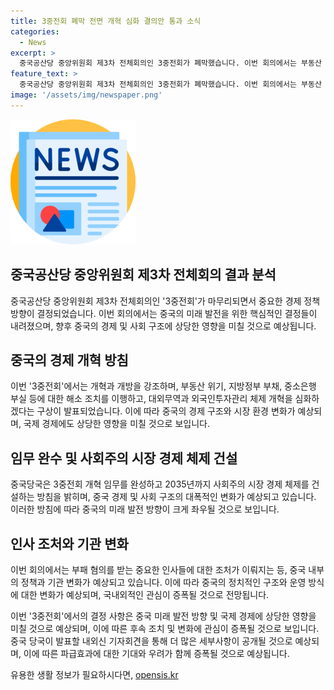 ```yaml
---
title: 3중전회 폐막 전면 개혁 심화 결의안 통과 소식
categories:
  - News
excerpt: >
  중국공산당 중앙위원회 제3차 전체회의인 3중전회가 폐막했습니다. 이번 회의에서는 부동산 위기와 지방정부 부채, 중소은행 부실 등에 대한 해결책과 대외무역, 외국인투자 체제 개혁 등이 발표되었습니다. 또한, 건국 80주년을 맞이하는 2029년까지의 개혁 임무와 2035년까지의 시장경제 체제 건설 방침이 밝혀졌습니다. 중국 당국은 내일 기자회견을 열고 세부 내용을 설명할 예정입니다. [카카오톡] YTN 검색해 채널 추가 [전화] 02-398-8585 [메일] social@ytn.co.kr
feature_text: >
  중국공산당 중앙위원회 제3차 전체회의인 3중전회가 폐막했습니다. 이번 회의에서는 부동산 위기와 지방정부 부채, 중소은행 부실 등에 대한 해결책과 대외무역, 외국인투자 체제 개혁 등이 발표되었습니다. 또한, 건국 80주년을 맞이하는 2029년까지의 개혁 임무와 2035년까지의 시장경제 체제 건설 방침이 밝혀졌습니다. 중국 당국은 내일 기자회견을 열고 세부 내용을 설명할 예정입니다. [카카오톡] YTN 검색해 채널 추가 [전화] 02-398-8585 [메일] social@ytn.co.kr
image: '/assets/img/newspaper.png'
---
```


<p><img src="/assets/img/newspaper.png" alt="kimp 속보" /></p>

<h2>중국공산당 중앙위원회 제3차 전체회의 결과 분석</h2>

<p>중국공산당 중앙위원회 제3차 전체회의인 '3중전회'가 마무리되면서 중요한 경제 정책 방향이 결정되었습니다. 이번 회의에서는 중국의 미래 발전을 위한 핵심적인 결정들이 내려졌으며, 향후 중국의 경제 및 사회 구조에 상당한 영향을 미칠 것으로 예상됩니다. </p>

<h2 data-ke-size="size26">중국의 경제 개혁 방침</h2>

<p>이번 '3중전회'에서는 개혁과 개방을 강조하며, 부동산 위기, 지방정부 부채, 중소은행 부실 등에 대한 해소 조치를 이행하고, 대외무역과 외국인투자관리 체제 개혁을 심화하겠다는 구상이 발표되었습니다. 이에 따라 중국의 경제 구조와 시장 환경 변화가 예상되며, 국제 경제에도 상당한 영향을 미칠 것으로 보입니다.</p>

<h2 data-ke-size="size26">임무 완수 및 사회주의 시장 경제 체제 건설</h2>

<p>중국당국은 3중전회 개혁 임무를 완성하고 2035년까지 사회주의 시장 경제 체제를 건설하는 방침을 밝히며, 중국 경제 및 사회 구조의 대폭적인 변화가 예상되고 있습니다. 이러한 방침에 따라 중국의 미래 발전 방향이 크게 좌우될 것으로 보입니다.</p>

<h2 data-ke-size="size26">인사 조처와 기관 변화</h2>

<p>이번 회의에서는 부패 혐의를 받는 중요한 인사들에 대한 조처가 이뤄지는 등, 중국 내부의 정책과 기관 변화가 예상되고 있습니다. 이에 따라 중국의 정치적인 구조와 운영 방식에 대한 변화가 예상되며, 국내외적인 관심이 증폭될 것으로 전망됩니다.</p>

<p>이번 '3중전회'에서의 결정 사항은 중국 미래 발전 방향 및 국제 경제에 상당한 영향을 미칠 것으로 예상되며, 이에 따른 후속 조치 및 변화에 관심이 증폭될 것으로 보입니다. 중국 당국이 발표할 내외신 기자회견을 통해 더 많은 세부사항이 공개될 것으로 예상되며, 이에 따른 파급효과에 대한 기대와 우려가 함께 증폭될 것으로 예상됩니다.</p>
유용한 생활 정보가 필요하시다면, <a href="https://opensis.kr" rel="dofollow">opensis.kr</a>



